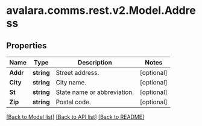 
# avalara.comms.rest.v2.Model.Address

## Properties

Name | Type | Description | Notes
------------ | ------------- | ------------- | -------------
**Addr** | **string** | Street address. | [optional] 
**City** | **string** | City name. | [optional] 
**St** | **string** | State name or abbreviation. | [optional] 
**Zip** | **string** | Postal code. | [optional] 

[[Back to Model list]](../README.md#documentation-for-models)
[[Back to API list]](../README.md#documentation-for-api-endpoints)
[[Back to README]](../README.md)

